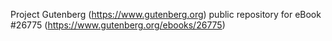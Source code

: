 Project Gutenberg (https://www.gutenberg.org) public repository for eBook #26775 (https://www.gutenberg.org/ebooks/26775)
